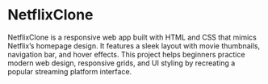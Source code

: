 # NetflixClone
NetflixClone is a responsive web app built with HTML and CSS that mimics Netflix’s homepage design. It features a sleek layout with movie thumbnails, navigation bar, and hover effects. This project helps beginners practice modern web design, responsive grids, and UI styling by recreating a popular streaming platform interface.

